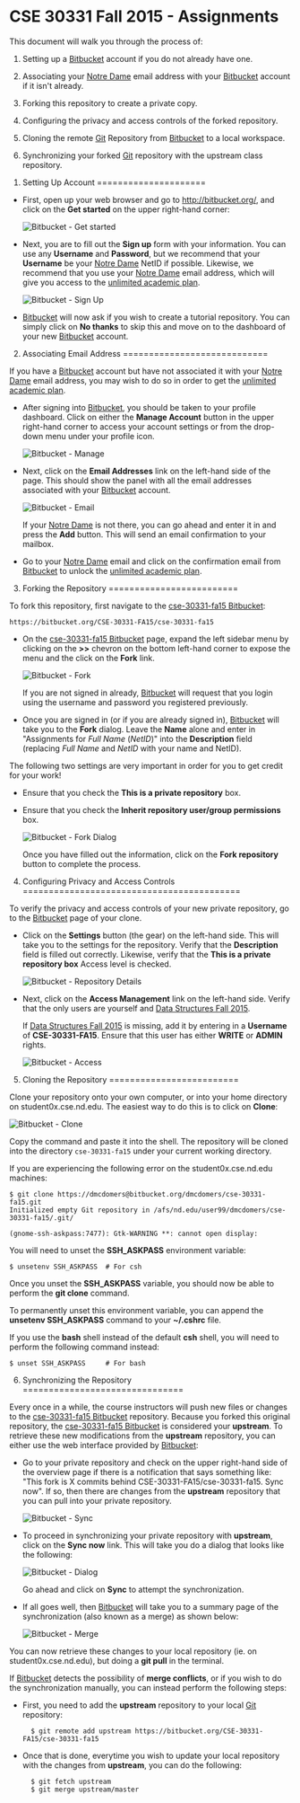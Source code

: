 CSE 30331 Fall 2015 - Assignments
=================================

This document will walk you through the process of:

1. Setting up a [Bitbucket] account if you do not already have one.

2. Associating your [Notre Dame] email address with your [Bitbucket] account if
   it isn't already.

3. Forking this repository to create a private copy.

4. Configuring the privacy and access controls of the forked repository.

5. Cloning the remote [Git] Repository from [Bitbucket] to a local workspace.

6. Synchronizing your forked [Git] repository with the upstream class
   repository.

[Bitbucket]:	https://bitbucket.org
[Notre Dame]:	http://www.nd.edu
[unlimited academic plan]:  https://bitbucket.org/plans/
[cse-30331-fa15 Bitbucket]: https://bitbucket.org/CSE-30331-FA15/cse-30331-fa15
[Git]:	https://git-scm.com/

1. Setting Up Account
=====================

* First, open up your web browser and go to http://bitbucket.org/, and click on
  the **Get started** on the upper right-hand corner:

    ![Bitbucket - Get started](http://www3.nd.edu/~pbui/teaching/cse.34331.fa15/static/img/bitbucket_get_started.png)

* Next, you are to fill out the **Sign up** form with your information.  You
  can use any **Username** and **Password**, but we recommend that your
  **Username** be your [Notre Dame] NetID if possible.  Likewise, we recommend
  that you use your [Notre Dame] email address, which will give you access to
  the [unlimited academic plan].

    ![Bitbucket - Sign Up](http://www3.nd.edu/~pbui/teaching/cse.34331.fa15/static/img/bitbucket_signup.png)

* [Bitbucket] will now ask if you wish to create a tutorial repository.  You
  can simply click on **No thanks** to skip this and move on to the dashboard
  of your new [Bitbucket] account.

2. Associating Email Address
============================

If you have a [Bitbucket] account but have not associated it with your
[Notre Dame] email address, you may wish to do so in order to get the
[unlimited academic plan].

* After signing into [Bitbucket], you should be taken to your profile
  dashboard.  Click on either the **Manage Account** button in the upper
  right-hand corner to access your account settings or from the drop-down menu
  under your profile icon.

    ![Bitbucket - Manage](http://www3.nd.edu/~pbui/teaching/cse.34331.fa15/static/img/bitbucket_manage.png)

* Next, click on the **Email Addresses** link on the left-hand side of the
  page.  This should show the panel with all the email addresses associated
  with your [Bitbucket] account.

    ![Bitbucket - Email](http://www3.nd.edu/~pbui/teaching/cse.34331.fa15/static/img/bitbucket_email.png)

    If your [Notre Dame] is not there, you can go ahead and enter it in and
    press the **Add** button.  This will send an email confirmation to your
    mailbox.

* Go to your [Notre Dame] email and click on the confirmation email from
  [Bitbucket] to unlock the [unlimited academic plan].

3. Forking the Repository
=========================

To fork this repository, first navigate to the [cse-30331-fa15 Bitbucket]:

    https://bitbucket.org/CSE-30331-FA15/cse-30331-fa15

* On the [cse-30331-fa15 Bitbucket] page, expand the left sidebar menu by
  clicking on the **>>** chevron on the bottom left-hand corner to expose the
  menu and the click on the **Fork** link.

    ![Bitbucket - Fork](http://www3.nd.edu/~pbui/teaching/cse.34331.fa15/static/img/bitbucket_fork.png)

    If you are not signed in already, [Bitbucket] will request that you login
    using the username and password you registered previously.

* Once you are signed in (or if you are already signed in), [Bitbucket] will
  take you to the **Fork** dialog.  Leave the **Name** alone and enter in
  "Assignments for _Full Name_ (_NetID_)" into the **Description** field
  (replacing _Full Name_ and _NetID_ with your name and NetID).

The following two settings are very important in order for you to get credit for your work!

* Ensure that you check the **This is a private repository** box.

* Ensure that you check the **Inherit repository user/group permissions** box.

    ![Bitbucket - Fork Dialog](http://www3.nd.edu/~pbui/teaching/cse.34331.fa15/static/img/bitbucket_fork_dialog.png)

    Once you have filled out the information, click on the **Fork repository**
    button to complete the process.

4. Configuring Privacy and Access Controls
==========================================

To verify the privacy and access controls of your new private repository, go to
the [Bitbucket] page of your clone.

* Click on the **Settings** button (the gear) on the left-hand side.  This
  will take you to the settings for the repository.  Verify that the
  **Description** field is filled out correctly.  Likewise, verify that the
  **This is a private repository box** Access level is checked.

    ![Bitbucket - Repository Details](http://www3.nd.edu/~pbui/teaching/cse.34331.fa15/static/img/bitbucket_repo_details.png)

* Next, click on the **Access Management** link on the left-hand side.  Verify
  that the only users are yourself and [Data Structures Fall
  2015](https://bitbucket.org/CSE-30331-FA15/).

    If [Data Structures Fall
  2015](https://bitbucket.org/CSE-30331-FA15/) is missing, add it by entering in a **Username** of
    **CSE-30331-FA15**.  Ensure that this user has either **WRITE** or
    **ADMIN** rights.

    ![Bitbucket - Access](http://www3.nd.edu/~pbui/teaching/cse.34331.fa15/static/img/bitbucket_repo_access.png)

5. Cloning the Repository
=========================

Clone your repository onto your own computer, or into your home directory on student0x.cse.nd.edu. The easiest way to do this is to click on **Clone**:

![Bitbucket - Clone](http://www3.nd.edu/~pbui/teaching/cse.34331.fa15/static/img/bitbucket_clone.png)

Copy the command and paste it into the shell. The repository will be cloned into the directory `cse-30331-fa15` under your current working directory.

If you are experiencing the following error on the student0x.cse.nd.edu machines:

    $ git clone https://dmcdomers@bitbucket.org/dmcdomers/cse-30331-fa15.git
    Initialized empty Git repository in /afs/nd.edu/user99/dmcdomers/cse-30331-fa15/.git/

    (gnome-ssh-askpass:7477): Gtk-WARNING **: cannot open display:

You will need to unset the **SSH_ASKPASS** environment variable:

    $ unsetenv SSH_ASKPASS  # For csh

Once you unset the **SSH_ASKPASS** variable, you should now be able to perform
the **git clone** command.

To permanently unset this environment variable, you can append the **unsetenv
SSH_ASKPASS** command to your **~/.cshrc** file.

If you use the **bash** shell instead of the default **csh** shell, you will
need to perform the following command instead:

    $ unset SSH_ASKPASS     # For bash

6. Synchronizing the Repository
===============================

Every once in a while, the course instructors will push new files or changes to
the [cse-30331-fa15 Bitbucket] repository.  Because you forked this original
repository, the [cse-30331-fa15 Bitbucket] is considered your **upstream**.  To
retrieve these new modifications from the **upstream** repository, you can
either use the web interface provided by [Bitbucket]:

* Go to your private repository and check on the upper right-hand side of the
  overview page if there is a notification that says something like: "This fork
  is X commits behind CSE-30331-FA15/cse-30331-fa15. Sync now".  If so, then
  there are changes from the **upstream** repository that you can pull into
  your private repository.

    ![Bitbucket - Sync](http://www3.nd.edu/~pbui/teaching/cse.34331.fa15/static/img/bitbucket_sync.png)

* To proceed in synchronizing your private repository with **upstream**, click
  on the **Sync now** link.  This will take you do a dialog that looks like the
  following:

    ![Bitbucket - Dialog](http://www3.nd.edu/~pbui/teaching/cse.34331.fa15/static/img/bitbucket_sync_dialog.png)

    Go ahead and click on **Sync** to attempt the synchronization.

* If all goes well, then [Bitbucket] will take you to a summary page of the
  synchronization (also known as a merge) as shown below:

    ![Bitbucket - Merge](http://www3.nd.edu/~pbui/teaching/cse.34331.fa15/static/img/bitbucket_sync_merge.png)

You can now retrieve these changes to your local repository (ie. on
student0x.cse.nd.edu), but doing a **git pull** in the terminal.

If [Bitbucket] detects the possibility of **merge conflicts**, or if you wish
to do the synchronization manually, you can instead perform the following steps:

* First, you need to add the **upstream** repository to your local [Git] repository:

        $ git remote add upstream https://bitbucket.org/CSE-30331-FA15/cse-30331-fa15

* Once that is done, everytime you wish to update your local repository with
  the changes from **upstream**, you can do the following:

        $ git fetch upstream
        $ git merge upstream/master
